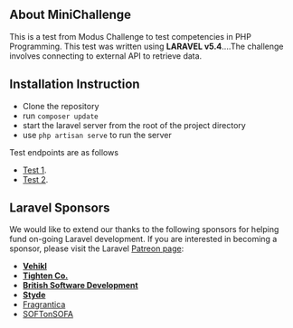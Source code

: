 ## About MiniChallenge

This is a test from Modus Challenge to test competencies in PHP Programming. This test was written using **LARAVEL v5.4**....The challenge involves connecting to external API to retrieve data.

## Installation Instruction

- Clone the repository
- run <code>composer update</code>
- start the laravel server from the root of the project directory
- use <code>php artisan serve</code> to run the server

Test endpoints are as follows

- [Test 1](https://laravel.com/docs/routing).
- [Test 2](https://laravel.com/docs/container).

## Laravel Sponsors

We would like to extend our thanks to the following sponsors for helping fund on-going Laravel development. If you are interested in becoming a sponsor, please visit the Laravel [Patreon page](http://patreon.com/taylorotwell):

- **[Vehikl](http://vehikl.com)**
- **[Tighten Co.](https://tighten.co)**
- **[British Software Development](https://www.britishsoftware.co)**
- **[Styde](https://styde.net)**
- [Fragrantica](https://www.fragrantica.com)
- [SOFTonSOFA](https://softonsofa.com/)
 
